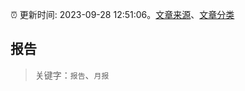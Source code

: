:alarm_clock: 更新时间: 2023-09-28 12:51:06。[文章来源](/README.md)、[文章分类](/TAGS.md)

## 报告


> 关键字：`报告`、`月报`



